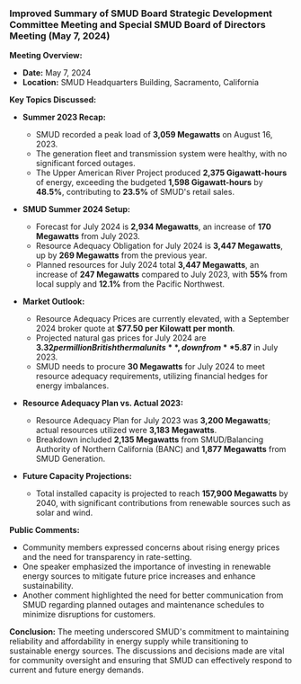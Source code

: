 ### Improved Summary of SMUD Board Strategic Development Committee Meeting and Special SMUD Board of Directors Meeting (May 7, 2024)

**Meeting Overview:**
- **Date:** May 7, 2024
- **Location:** SMUD Headquarters Building, Sacramento, California

**Key Topics Discussed:**

- **Summer 2023 Recap:**
  - SMUD recorded a peak load of **3,059 Megawatts** on August 16, 2023.
  - The generation fleet and transmission system were healthy, with no significant forced outages.
  - The Upper American River Project produced **2,375 Gigawatt-hours** of energy, exceeding the budgeted **1,598 Gigawatt-hours** by **48.5%**, contributing to **23.5%** of SMUD's retail sales.

- **SMUD Summer 2024 Setup:**
  - Forecast for July 2024 is **2,934 Megawatts**, an increase of **170 Megawatts** from July 2023.
  - Resource Adequacy Obligation for July 2024 is **3,447 Megawatts**, up by **269 Megawatts** from the previous year.
  - Planned resources for July 2024 total **3,447 Megawatts**, an increase of **247 Megawatts** compared to July 2023, with **55%** from local supply and **12.1%** from the Pacific Northwest.

- **Market Outlook:**
  - Resource Adequacy Prices are currently elevated, with a September 2024 broker quote at **$77.50 per Kilowatt per month**.
  - Projected natural gas prices for July 2024 are **$3.32 per million British thermal units**, down from **$5.87** in July 2023.
  - SMUD needs to procure **30 Megawatts** for July 2024 to meet resource adequacy requirements, utilizing financial hedges for energy imbalances.

- **Resource Adequacy Plan vs. Actual 2023:**
  - Resource Adequacy Plan for July 2023 was **3,200 Megawatts**; actual resources utilized were **3,183 Megawatts**.
  - Breakdown included **2,135 Megawatts** from SMUD/Balancing Authority of Northern California (BANC) and **1,877 Megawatts** from SMUD Generation.

- **Future Capacity Projections:**
  - Total installed capacity is projected to reach **157,900 Megawatts** by 2040, with significant contributions from renewable sources such as solar and wind.

**Public Comments:**
- Community members expressed concerns about rising energy prices and the need for transparency in rate-setting.
- One speaker emphasized the importance of investing in renewable energy sources to mitigate future price increases and enhance sustainability.
- Another comment highlighted the need for better communication from SMUD regarding planned outages and maintenance schedules to minimize disruptions for customers.

**Conclusion:**
The meeting underscored SMUD's commitment to maintaining reliability and affordability in energy supply while transitioning to sustainable energy sources. The discussions and decisions made are vital for community oversight and ensuring that SMUD can effectively respond to current and future energy demands.
